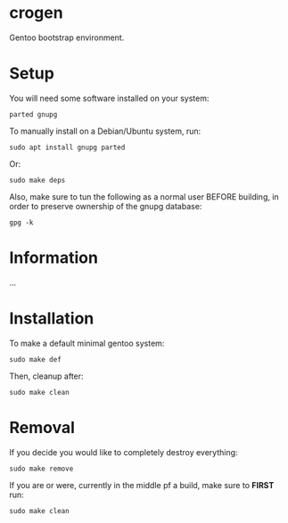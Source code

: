 # crogen
Gentoo bootstrap environment.

# Setup
You will need some software installed on your system:

    parted gnupg

To manually install on a Debian/Ubuntu system, run:

    sudo apt install gnupg parted

Or:

    sudo make deps

Also, make sure to tun the following as a normal user BEFORE building,
in order to preserve ownership of the gnupg database:

    gpg -k

# Information
...

# Installation
To make a default minimal gentoo system:

    sudo make def

Then, cleanup after:

    sudo make clean

# Removal
If you decide you would like to completely destroy everything:

    sudo make remove

If you are or were, currently in the middle pf a build, make sure to **FIRST** run:

    sudo make clean

